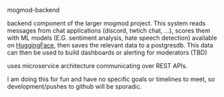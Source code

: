 mogmod-backend

backend component of the larger mogmod project. This system reads messages from chat applications (discord, twtich chat, ...), scores them with ML models (E.G. sentiment analysis, hate speech detection) available on [HuggingFace](https://huggingface.co/), then saves the relevant data to a postgresdb. This data can then be used to build dashboards or alerting for moderators (TBD)

uses microservice architecture communicating over REST APIs.

I am doing this for fun and have no specific goals or timelines to meet, so development/pushes to github will be sporadic.